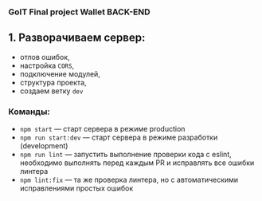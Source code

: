 ### GoIT Final project Wallet BACK-END

## 1. Разворачиваем сервер:

- отлов ошибок,
- настройка `CORS`,
- подключение модулей,
- структура проекта,
- создаем ветку `dev`

### Команды:

- `npm start` &mdash; старт сервера в режиме production
- `npm run start:dev` &mdash; старт сервера в режиме разработки (development)
- `npm run lint` &mdash; запустить выполнение проверки кода с eslint, необходимо выполнять перед каждым PR и исправлять все ошибки линтера
- `npm lint:fix` &mdash; та же проверка линтера, но с автоматическими исправлениями простых ошибок
